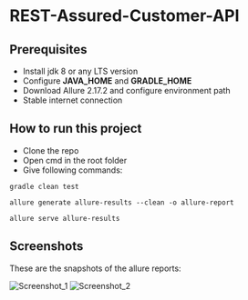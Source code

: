 # REST-Assured-Customer-API
## Prerequisites
* Install jdk 8 or any LTS version
* Configure **JAVA_HOME** and **GRADLE_HOME**
* Download Allure 2.17.2 and configure environment path
* Stable internet connection
## How to run this project
* Clone the repo
* Open cmd in the root folder
* Give following commands:
```
gradle clean test
```
```
allure generate allure-results --clean -o allure-report
```
```
allure serve allure-results
```
## Screenshots
These are the snapshots of the allure reports:

![Screenshot_1](https://user-images.githubusercontent.com/71173675/151918228-cdcddcdd-2e71-417e-8474-263141f66ca7.png)
![Screenshot_2](https://user-images.githubusercontent.com/71173675/151918238-f114c8b3-94ce-44c3-a78a-a4f381c4e343.png)
